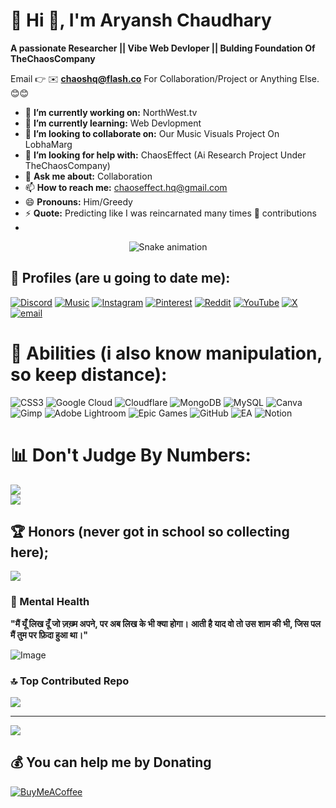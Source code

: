 # 💫 Hi 👋, I'm Aryansh Chaudhary
**A passionate Researcher || Vibe Web Devloper || Bulding Foundation Of TheChaosCompany**

Email 👉 ✉️ **chaoshq@flash.co** For Collaboration/Project or Anything Else. 😊😊

- 🔭 **I’m currently working on:** NorthWest.tv
- 🌱 **I’m currently learning:** Web Devlopment
- 👯 **I’m looking to collaborate on:** Our Music Visuals Project On LobhaMarg
- 🤔 **I’m looking for help with:** ChaosEffect (Ai Research Project Under TheChaosCompany)
- 💬 **Ask me about:** Collaboration
- 📫 **How to reach me:** chaoseffect.hq@gmail.com
- 😄 **Pronouns:** Him/Greedy
- ⚡ **Quote:** Predicting like I was reincarnated many times 👀
contributions
- <!-- Snake Game Repo View -->

<div align="center">
  <img src="https://profile-readme-generator.com/assets/snake.svg" alt="Snake animation" />
</div>


## 🫦 Profiles (are u going to date me):
[![Discord](https://img.shields.io/badge/Discord-%237289DA.svg?logo=discord&logoColor=white)](https://discord.gg/8PGMrQ2kjj) [![Music](https://img.shields.io/badge/Music-%23FF0000.svg?logo=Apple-Music&logoColor=white)](https://music.youtube.com/channel/UCORA0sfs1ZOufG5JQ3fHnNQ) [![Instagram](https://img.shields.io/badge/Instagram-%23E4405F.svg?logo=Instagram&logoColor=white)](https://instagram.com/notsoaryu) [![Pinterest](https://img.shields.io/badge/Pinterest-%23E60023.svg?logo=Pinterest&logoColor=white)](https://pinterest.com/aryansh_ror) [![Reddit](https://img.shields.io/badge/Reddit-%23FF4500.svg?logo=Reddit&logoColor=white)](https://reddit.com/user/margnorthman) [![YouTube](https://img.shields.io/badge/YouTube-%23FF0000.svg?logo=YouTube&logoColor=white)](https://youtube.com/@lazzylive) [![X](https://img.shields.io/badge/X-black.svg?logo=X&logoColor=white)](https://x.com/lazzybanda) [![email](https://img.shields.io/badge/Email-D14836?logo=gmail&logoColor=white)](mailto:chaoseffect.hq@gmail.com) 

# 🤌 Abilities (i also know manipulation, so keep distance):
![CSS3](https://img.shields.io/badge/css3-%231572B6.svg?style=flat&logo=css3&logoColor=white) ![Google Cloud](https://img.shields.io/badge/GoogleCloud-%234285F4.svg?style=flat&logo=google-cloud&logoColor=white) ![Cloudflare](https://img.shields.io/badge/Cloudflare-F38020?style=flat&logo=Cloudflare&logoColor=white) ![MongoDB](https://img.shields.io/badge/MongoDB-%234ea94b.svg?style=flat&logo=mongodb&logoColor=white) ![MySQL](https://img.shields.io/badge/mysql-4479A1.svg?style=flat&logo=mysql&logoColor=white) ![Canva](https://img.shields.io/badge/Canva-%2300C4CC.svg?style=flat&logo=Canva&logoColor=white) ![Gimp](https://img.shields.io/badge/Gimp-657D8B?style=flat&logo=gimp&logoColor=FFFFFF) ![Adobe Lightroom](https://img.shields.io/badge/Adobe%20Lightroom-31A8FF.svg?style=flat&logo=Adobe%20Lightroom&logoColor=white) ![Epic Games](https://img.shields.io/badge/epicgames-%23313131.svg?style=flat&logo=epicgames&logoColor=white) ![GitHub](https://img.shields.io/badge/github-%23121011.svg?style=flat&logo=github&logoColor=white) ![EA](https://img.shields.io/badge/ea-%23000000.svg?style=flat&logo=ea&logoColor=white) ![Notion](https://img.shields.io/badge/Notion-%23000000.svg?style=flat&logo=notion&logoColor=white)

# 📊 Don't Judge By Numbers:
![](https://github-readme-stats.vercel.app/api?username=aryanshror&theme=midnight-purple&hide_border=false&include_all_commits=true&count_private=true)<br/>
![](https://nirzak-streak-stats.vercel.app/?user=aryanshror&theme=midnight-purple&hide_border=false)<br/>

## 🏆 Honors (never got in school so collecting here);
![](https://github-profile-trophy.vercel.app/?username=aryanshror&theme=midnight-purple&no-frame=true&no-bg=true&margin-w=4)

### 🤧 Mental Health
**"मैं यूँ लिख दूँ जो ज़ख़्म अपने, पर अब लिख के भी क्या होगा।**
**आती है याद वो तो उस शाम की भी, जिस पल मैं तुम पर फ़िदा हुआ था।"**

![Image](https://github.com/user-attachments/assets/1bf4abe8-7bf3-45b4-ad15-d88e126cfe6e)

### 🔝 Top Contributed Repo
![](https://github-contributor-stats.vercel.app/api?username=aryanshror&limit=5&theme=midnight-purple&combine_all_yearly_contributions=true)

---
[![](https://visitcount.itsvg.in/api?id=aryanshror&icon=9&color=2)](https://visitcount.itsvg.in)

  ## 💰 You can help me by Donating
  [![BuyMeACoffee](https://img.shields.io/badge/Buy%20Me%20a%20Coke-DE0000?style=for-the-badge&logo=buy-me-a-coffee&logoColor=black)](https://instagram.com/notsoaryu) 



